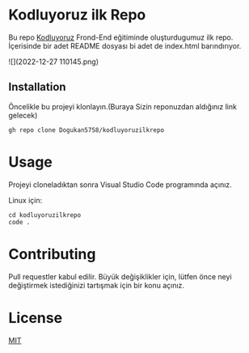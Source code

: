 # Kodluyoruz ilk Repo
Bu repo [Kodluyoruz](https://kodluyoruz.org/tr) Frond-End eğitiminde oluşturdugumuz ilk repo. İçerisinde bir adet README dosyası bi adet de index.html barındırıyor.

![](2022-12-27 110145.png)

## Installation
Öncelikle bu projeyi klonlayın.(Buraya Sizin reponuzdan aldığınız link gelecek)

```
gh repo clone Dogukan5758/kodluyoruzilkrepo
```
# Usage

Projeyi cloneladıktan sonra Visual Studio Code programında açınız.

Linux için:
```
cd kodluyoruzilkrepo
code .
```
# Contributing
Pull requestler kabul edilir. Büyük değişiklikler için, lütfen önce neyi değiştirmek istediğinizi tartışmak için bir konu açınız.

# License

[MIT](https://choosealicense.com/licenses/mit/)





